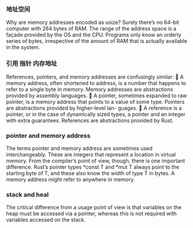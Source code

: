 
### 地址空间
Why are memory addresses encoded as usize? Surely there’s no 64-bit computer with 264 bytes of RAM. The range of the address space is a façade provided by the OS and the CPU. Programs only know an orderly series of bytes, irrespective of the amount of RAM that is actually available in the system.

### 引用 指针 内存地址

References, pointers, and memory addresses are confusingly similar:
 A memory address, often shortened to address, is a number that happens to refer to a single byte in memory. Memory addresses are abstractions provided by assembly languages.
 A pointer, sometimes expanded to raw pointer, is a memory address that points to a value of some type. Pointers are abstractions provided by higher-level lan- guages.
 A reference is a pointer, or in the case of dynamically sized types, a pointer and an integer with extra guarantees. References are abstractions provided by Rust.

### pointer and memory address

The terms pointer and memory address are sometimes used interchangeably. These are integers that represent a location in virtual memory. From the compiler’s point of view, though, there is one important difference. Rust’s pointer types *const T and *mut T always point to the starting byte of T, and these also know the width of type T in bytes. A memory address might refer to anywhere in memory.

### stack and heal
The critical difference from a usage point of view is that variables on the heap must be accessed via a pointer, whereas this is not required with variables accessed on the stack.